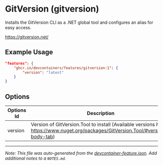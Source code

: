 # GitVersion (gitversion)

Installs the GitVersion CLI as a .NET global tool and configures an alias for easy access.

https://gitversion.net/

## Example Usage

```json
"features": {
    "ghcr.io/devcontainers/features/gitversion:1": {
        "version": "latest"
    }
}
```

## Options

| Options Id | Description | Type | Default Value |
|-----|-----|-----|-----|
| version | Version of GitVersion.Tool to install (Available versions here: https://www.nuget.org/packages/GitVersion.Tool/#versions-body-tab) | string | latest |

---

_Note: This file was auto-generated from the [devcontainer-feature.json](https://github.com/devcontainers/feature-starter/blob/main/src/gitversion/devcontainer-feature.json). Add additional notes to a `NOTES.md`._

